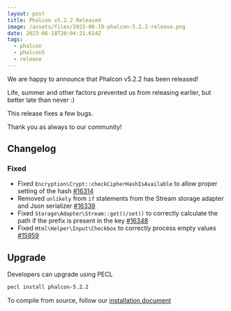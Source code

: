 ```yaml
---
layout: post
title: Phalcon v5.2.2 Released
image: /assets/files/2023-06-18-phalcon-5.2.2-release.png
date: 2023-06-18T20:04:21.614Z
tags:
  - phalcon
  - phalcon5
  - release
---
```

We are happy to announce that Phalcon v5.2.2 has been released!

<!--more-->

L﻿ife, summer and other factors prevented us from releasing earlier, but better late than never :)

T﻿his release fixes a few bugs.

Thank you as always to our community!

## Changelog

### Fixed

- Fixed `Encryption\Crypt::checkCipherHashIsAvailable` to allow proper setting of the hash [#16314](https://github.com/phalcon/cphalcon/issues/16314) 
- Removed `unlikely` from `if` statements from the Stream storage adapter and Json serializer [#16339](https://github.com/phalcon/cphalcon/issues/16339)
- Fixed `Storage\Adapter\Stream::get()/set()` to correctly calculate the path if the prefix is present in the key [#16348](https://github.com/phalcon/cphalcon/issues/16348)
- Fixed `Html\Helper\Input\Checkbox` to correctly process empty values [#15959](https://github.com/phalcon/cphalcon/issues/15959)


## Upgrade
Developers can upgrade using PECL

```bash
pecl install phalcon-5.2.2
```

To compile from source, follow our [installation document](https://docs.phalcon.io/5.0/en/installation)
